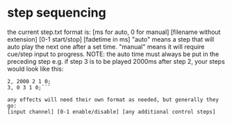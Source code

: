 # step sequencing 

the current step.txt format is:
[ms for auto, 0 for manual] [filename without extension] [0-1 start/stop] [fadetime in ms]
"auto" means a step that will auto play the next one after a set time.
"manual" means it will require cue/step input to progress.
NOTE: the auto time must always be put in the preceding step
e.g. if step 3 is to be played 2000ms after step 2, your steps would look like this:
```1, 0 1 1 0;
2, 2000 2 1 0;
3, 0 3 1 0;```

any effects will need their own format as needed, but generally they go:
[input channel] [0-1 enable/disable] [any additional control steps]
